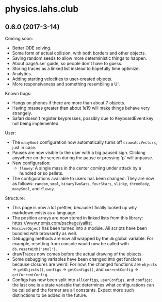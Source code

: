 # physics.lahs.club
## 0.6.0 (2017-3-14)

Coming soon:
* Better ODE solving.
* Some form of actual collision, with both borders and other objects.
* Saving random seeds to allow more deterministic things to happen.
* About page/user guide, so people don't have to guess.
* Storing traces as a linked list instead to hopefully time optimize.
* Analytics.
* Adding starting velocities to user-created objects.
* More responsiveness and something resembling a UI.

Known bugs:
* Hangs on phones if there are more than about 7 objects.
* Having masses greater than about 1e19 will make things behave very strangely.
* Safari doesn't register keypresses, possibly due to KeyboardEvent.key not being implemented.

User:
* The `manySmol` configuration now automatically turns off `drawsAccVectors`, just in case.
* Pauses are now visible to the user with a big paused sign. Clicking anywhere on the screen during the pause or pressing 'p' will unpause.
* New configuration:
	* `flowey`: A single mass in the center coming under attack by a hundred or so pellets.
* The configurations available to users has been changed. They are now as follows: `random`, `smol`, `binaryTwoSats`, `fourStars`, `slinky`, `threeBody`, `manySmol`, and `flowey`.

Structure:
* This page is now a lot prettier, because I finally looked up why markdown exists as a language.
* The position arrays are now stored in linked lists from this library: https://www.npmjs.com/package/yallist
* `MassiveObject` has been turned into a module. All scripts have been bundled with browserify as well.
* Debugging methods are now all wrapped by the `db` global variable. For example, resetting from console would now be called with `db.resetWith("smol")`.
* drawTraces now comes before the actual drawing of the objects.
* Some debugging variables have been changed into get funcions because closures are weird. For now, the changed functions are `objects` -> `getObjects()`, `configs` -> `getConfigs()`, and `currentConfig` -> `getCurrentConfig`.
* Configs has now been split into `allConfigs`, `userConfigs`, and `configs`; the last one is a state variable that determines what configurations can be called and the former are all constants. Expect more such distinctions to be added in the future.